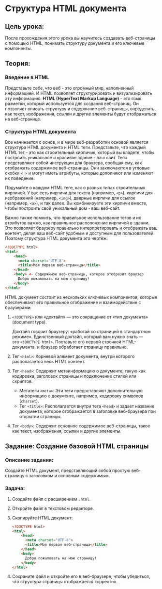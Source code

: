 # **Структура HTML документа**

## **Цель урока:**

После прохождения этого урока вы научитесь создавать веб-страницы с помощью HTML, понимать структуру документа и его ключевые компоненты.

## **Теория:**

### **Введение в HTML**

Представьте себе, что веб - это огромный мир, наполненный информацией. И HTML позволяет структурировать и визуализировать эту информацию. **HTML (HyperText Markup Language)** - это язык разметки, который используется для создания веб-страниц. Он позволяет описать структуру и содержание веб-страницы, определить, как текст, изображения, ссылки и другие элементы будут отображаться на веб-странице.

### **Структура HTML документа**

Все начинается с основ, и в мире веб-разработки основой является структура HTML документа и HTML теги. Представьте, что каждый HTML тег - это как строительный кирпичик, который вы кладете, чтобы построить уникальное и красивое здание - ваш сайт. Теги представляют собой инструкции для браузера, сообщая ему, как отображать содержимое веб-страницы. Они заключаются в угловые скобки `< >` и могут иметь атрибуты, которые дополняют или изменяют их поведение.

Подумайте о каждом HTML теге, как о разных типах строительных кирпичей. У вас есть кирпичи для текста (например, `<p>`), кирпичи для изображений (например, `<img>`), дверные кирпичи для ссылок (например, `<a>`), и так далее. Вы комбинируете эти кирпичи вместе, чтобы построить свой уникальный дом - ваш веб-сайт. 

Важно также помнить, что правильное использование тегов и их атрибутов важно, как правильное расположение кирпичей в здании. Это позволяет браузеру правильно интерпретировать и отображать ваш контент, делая ваш веб-сайт удобным и доступным для пользователей. Поэтому структура HTML документа это чертёж. 

```html
<!DOCTYPE html>
<html>
	<head>
	  <meta charset="UTF-8">
	  <title>Моя первая веб-страница</title>
	</head>
	<body> <- Содержимое веб-страницы, которое отобразит браузер
	  Добро пожаловать на мою страницу!
	</body>
</html>
```

HTML документ состоит из нескольких ключевых компонентов, которые обеспечивают его правильное отображение и взаимодействие с браузерами:

1. `<!DOCTYPE>` или «доктайп» — это сокращение от «тип документа» (document type). 
    
    Доктайп говорит браузеру: «работай со страницей в стандартном режиме». Единственный доктайп, который вам нужно знать — это `<!DOCTYPE html>`. Поставьте его первой строчкой HTML-документа, и браузер обработает страницу правильно.
    
2. Тег `<html>`: Корневой элемент документа, внутри которого располагается весь HTML контент.
3. Тег `<head>`: Содержит метаинформацию о документе, такую как кодировка, заголовок страницы и подключение стилей или скриптов.
    - Метатеги `<meta>`: Эти теги предоставляют дополнительную информацию о документе, например, кодировку символов (`charset`).
    - Тег `<title>`: Располагается внутри тега `<head>` и задает название документа, которое отображается в заголовке веб-браузера при открытии страницы.
4. Тег `<body>`: Содержит основное содержимое веб-страницы, такое как текст, изображения, ссылки и другие элементы.

## **Задание: Создание базовой HTML страницы**

### **Описание задания:**
Создайте HTML документ, представляющий собой простую веб-страницу с заголовком и основным содержимым.

### **Задача:**

1. Создайте файл с расширением `.html`.
2. Откройте файл в текстовом редакторе.
3. Скопируйте HTML документ:
    
    ```html
    <!DOCTYPE html>
    <html>
    	<head>
    	  <meta charset="UTF-8">
    	  <title>Моя первая веб-страница</title>
    	</head>
    	<body>
    	  Добро пожаловать на мою страницу!
    	</body>
    </html>
    
    ```
    
4. Сохраните файл и откройте его в веб-браузере, чтобы убедиться, что структура страницы отображается корректно.